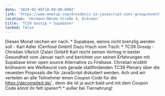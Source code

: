 ```yaml
---
date: '2024-02-08T18:00:00.000Z'
link: 'https://www.meetup.com/dresdenjs-io-javascript-user-group/events/297415456'
location: 'Hermann-Mende-Straße 4, Dresden'
title: 'TC39 Gossip + Supabase!'
locked: false
---
```

Diesen Monat reichen wir nach: * Supabase, wenns nicht brenzlig werden soll - Karl Adler (Cenfood GmbH) Dazu frisch vom Tisch: * TC39 Gossip - Christian Ulbrich (Zalari GmbH) Karl reicht seinen Vortrag in bester Gesundheit vom Januar nach und berichtet von seinen Erfahrungen mit Supabase einer open source Alternative zu Firebase. Christian erzählt brühwarm wie Weißwurst vom gerade stattfindenden TC39 Plenary über die neuesten Proposals die für JavaScript diskutiert werden. Ach und wir verteilen an alle Teilnehmer einen Coupon Code für die https://decompiled.de/ , denn die ist ja auch bald und mit dem Coupon Code könnt ihr fett sparen*! * außer bei Tiernahrung!
